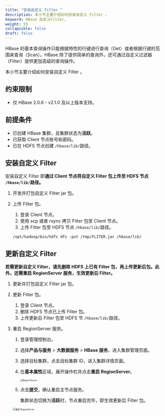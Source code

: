 ```yaml
---
title: "安装自定义 Filter "
description: 本小节主要介绍如何安装自定义 Filter 。 
keyword: HBase 自定义Filter,
weight: 55
collapsible: false
draft: false
---
```



HBase 的基本查询操作只能根据特性的行键进行查询（Get）或者根据行键的范围来查询（Scan）。HBase 除了提供简单的查询外，还可通过自定义过滤器（Filter）提供更加高级的查询操作。

本小节主要介绍如何安装自定义 Filter 。

## 约束限制

- 仅 HBase 2.0.6 - v2.1.0 及以上版本支持。

## 前提条件

- 已创建 HBase 集群，且集群状态为**活跃**。
- 已获取 Client 节点账号和密码。
- 已在 HDFS 节点创建 `/hbase/lib/`路径。

## 安装自定义 Filter

安装自定义 Filter 即**通过 Client 节点将自定义 Filter 包上传至 HDFS 节点 `/hbase/lib/`路径。**

1. 开发并打包自定义 Filter jar 包。

2. 上传 Filter 包。

   1. 登录 Client 节点。
   2. 使用 scp 或者 rsync 拷贝 Filter 包至 Client 节点。
   3. 上传 Filter 包至 HDFS 节点 `/hbase/lib/`路径。

   ```shell
   /opt/hadoop/bin/hdfs dfs -put /tmp/FLITER.jar /hbase/lib/
   ```

## 更新自定义 Filter

**若需更新自定义 Filter，请先删除 HDFS 上已有 Filter 包，再上传更新后包。此外，还需重启 RegionServer 服务，生效更新后 Filter。**

1. 更新并打包自定义 Filter jar 包。

2. 更新 Filter 包。

   1. 登录 Client 节点。
   2. 删除 HDFS 节点已上传 Filter 包。
   3. 上传更新后 Filter 包至 HDFS 节 `/hbase/lib/`路径。
  
3. 重启 RegionServer 服务。

   1. 登录管理控制台。
   2. 选择**产品与服务** > **大数据服务** > **HBase 服务**，进入集群管理页面。
   3. 选择目标集群，点击目标集群 ID，进入集群详情页面。
   4. 在**基本属性**区域，展开操作栏并点击**重启 RegionServer**。

      <img src="../../../_images/region_server.png" alt="RegionServer" style="zoom:50%;" />

   5. 点击**提交**，确认重启主节点服务。

      集群状态切换为**活跃**时，节点重启完毕，即生效更新后 Filter 包。

   <img src="../../../_images/restart_region_server.png" alt="重启 RegionServer" style="zoom:50%;" />
